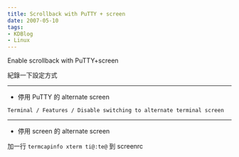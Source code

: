 ```yaml
---
title: Scrollback with PuTTY + screen
date: 2007-05-10
tags:
- KDBlog
- Linux
---
```

Enable scrollback with PuTTY+screen



紀錄一下設定方式

---

* 停用 PuTTY 的 alternate screen

```
Terminal / Features / Disable switching to alternate terminal screen
```

---

* 停用 screen 的 alternate screen

加一行 `termcapinfo xterm ti@:te@` 到 screenrc
